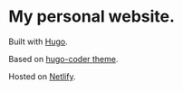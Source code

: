 # My personal website.
Built with [Hugo](https://gohugo.io/).

Based on [hugo-coder theme](https://github.com/luizdepra/hugo-coder).

Hosted on [Netlify](https://www.netlify.com/).
